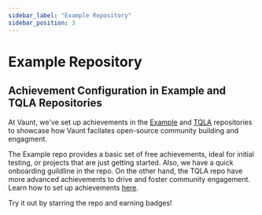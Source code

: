 ```yaml
---
sidebar_label: "Example Repository"
sidebar_position: 3
---
```


# Example Repository

## Achievement Configuration in Example and TQLA Repositories

At Vaunt, we've set up achievements in the [Example](https://github.com/VauntDev/example?tab=readme-ov-file#available-awards) and [TQLA](https://github.com/VauntDev/tqla/tree/main) repositories to showcase how Vaunt facilates open-source community building and engagment. 

The Example repo provides a basic set of free achievements, ideal for initial testing, or projects that are just getting started. Also, we have a quick onboarding guildline in the repo. On the other hand, the TQLA repo have more advanced achievements to drive and foster community engagement. Learn how to set up achievements [here](https://github.com/VauntDev/docs/blob/simon-docs/docs/organizations/achievements.md).

Try it out by starring the repo and earning badges!
